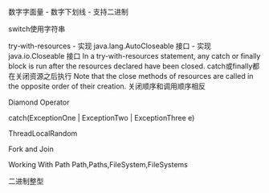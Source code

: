 数字字面量
    - 数字下划线
    - 支持二进制

switch使用字符串

try-with-resources
    - 实现 java.lang.AutoCloseable 接口
    - 实现 java.io.Closeable 接口
In a try-with-resources statement, any catch or finally block is run after the resources declared have been closed.
catch或finally都在关闭资源之后执行
Note that the close methods of resources are called in the opposite order of their creation.
关闭顺序和调用顺序相反

Diamond Operator

catch(ExceptionOne | ExceptionTwo | ExceptionThree e)

ThreadLocalRandom

Fork and Join

Working With Path
Path,Paths,FileSystem,FileSystems

二进制整型